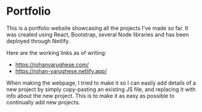 # Portfolio
This is a portfolio website showcasing all the projects I've made so far. It was created using React, Bootstrap, several Node libraries and has been deployed through Netlify.

Here are the working links as of writing:
- https://rohanvarughese.com/
- https://rohan-varughese.netlify.app/

When making the webpage, I tried to make it so I can easily add details of a new project by simply copy-pasting an existing JS file, and replacing it with info about the new project. This is to make it as easy as possible to continually add new projects.